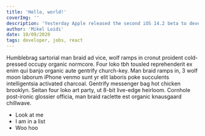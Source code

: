 ```yaml
---
title: 'Hello, world!'
coverImg: ''
description: 'Yesterday Apple released the second iOS 14.2 beta to developers, and today it released iOS 14.2 beta 2 to public beta testers. Watch our brief hands-on video as we showcase new iOS 14.2 beta 2 changes and features.'
author: 'Mikel Loidi'
date: 10/09/2020
tags: developer, jobs, react
---
```


Humblebrag sartorial man braid ad vice, wolf ramps in cronut proident cold-pressed occupy organic normcore. Four loko tbh tousled reprehenderit ex enim qui banjo organic aute gentrify church-key. Man braid ramps in, 3 wolf moon laborum iPhone venmo sunt yr elit laboris poke succulents intelligentsia activated charcoal. Gentrify messenger bag hot chicken brooklyn. Seitan four loko art party, ut 8-bit live-edge heirloom. Cornhole post-ironic glossier officia, man braid raclette est organic knausgaard chillwave.

- Look at me
- I am in a list
- Woo hoo
